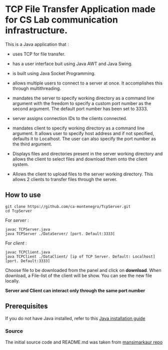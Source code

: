# TCP File Transfer Application made for CS Lab communication infrastructure.

This is a Java application that :

- uses TCP for file transfer.
	
- has a user interface buit using Java AWT and Java Swing.
	
- is built using Java Socket Programming.
	
- allows multiple users to connect to a server at once. It accomplishes this through multithreading.
	
- mandates the server to specify working directory as a command line argument with the freedom to specify a custom port number as the second argument. The default port number has been set to 3333.
	
- server assigns connection IDs to the clients connected.
	
- mandates client to specify working directory as a command line argument. It allows user to specify host address and if not specified, defaults it to Localhost. The user can also specify the port number as the third argument.
	
- Displays files and directories present in the server working directory and allows the client to select files and download them onto the client system.
	
- Allows the client to upload files to the server working directory. This allows 2 clients to transfer files through the server.

	

## How to use
```
git clone https://github.com/ca-montenegro/TcpServer.git
cd TcpServer
```
For *server* :
```
javac TCPServer.java
java TCPServer ./DataServer/ [port. Default:3333]
```

For *client* :
```
javac TCPClient.java
java TCPClient ./DataClient/ [ip of TCP Server. Default: Localhost] [port. Default:3333]
```
Choose file to be downloaded from the panel and click on **download**. 
When download, a File-list of the client will be show. You can see the new file locally. 

**Server and Client can interact only through the same port number**

## Prerequisites

If you do not have Java installed, refer to this [Java installation guide](https://www.java.com/en/download/help/download_options.xml)

### Source
The initial source code and README.md was taken from [mansimarkaur repo](https://github.com/mansimarkaur/TCP-file-transfer)
